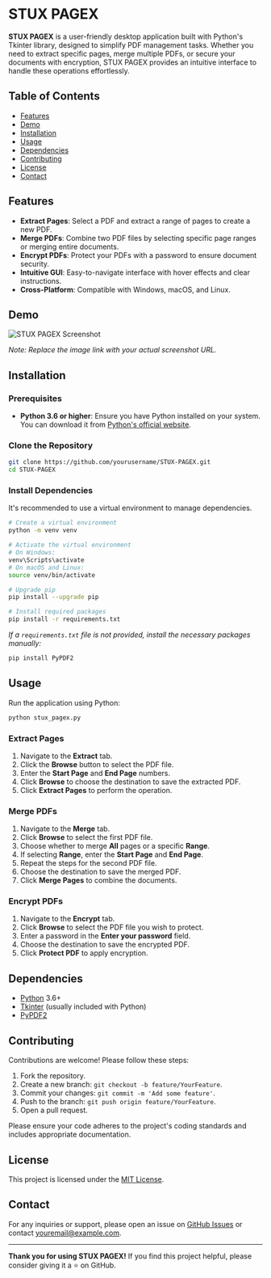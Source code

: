 # STUX PAGEX

**STUX PAGEX** is a user-friendly desktop application built with Python's Tkinter library, designed to simplify PDF management tasks. Whether you need to extract specific pages, merge multiple PDFs, or secure your documents with encryption, STUX PAGEX provides an intuitive interface to handle these operations effortlessly.

## Table of Contents

- [Features](#features)
- [Demo](#demo)
- [Installation](#installation)
- [Usage](#usage)
- [Dependencies](#dependencies)
- [Contributing](#contributing)
- [License](#license)
- [Contact](#contact)

## Features

- **Extract Pages**: Select a PDF and extract a range of pages to create a new PDF.
- **Merge PDFs**: Combine two PDF files by selecting specific page ranges or merging entire documents.
- **Encrypt PDFs**: Protect your PDFs with a password to ensure document security.
- **Intuitive GUI**: Easy-to-navigate interface with hover effects and clear instructions.
- **Cross-Platform**: Compatible with Windows, macOS, and Linux.

## Demo

![STUX PAGEX Screenshot](https://github.com/yourusername/STUX-PAGEX/blob/main/screenshots/demo.png)

*Note: Replace the image link with your actual screenshot URL.*

## Installation

### Prerequisites

- **Python 3.6 or higher**: Ensure you have Python installed on your system. You can download it from [Python's official website](https://www.python.org/downloads/).

### Clone the Repository

```bash
git clone https://github.com/yourusername/STUX-PAGEX.git
cd STUX-PAGEX
```

### Install Dependencies

It's recommended to use a virtual environment to manage dependencies.

```bash
# Create a virtual environment
python -m venv venv

# Activate the virtual environment
# On Windows:
venv\Scripts\activate
# On macOS and Linux:
source venv/bin/activate

# Upgrade pip
pip install --upgrade pip

# Install required packages
pip install -r requirements.txt
```

*If a `requirements.txt` file is not provided, install the necessary packages manually:*

```bash
pip install PyPDF2
```

## Usage

Run the application using Python:

```bash
python stux_pagex.py
```

### Extract Pages

1. Navigate to the **Extract** tab.
2. Click the **Browse** button to select the PDF file.
3. Enter the **Start Page** and **End Page** numbers.
4. Click **Browse** to choose the destination to save the extracted PDF.
5. Click **Extract Pages** to perform the operation.

### Merge PDFs

1. Navigate to the **Merge** tab.
2. Click **Browse** to select the first PDF file.
3. Choose whether to merge **All** pages or a specific **Range**.
4. If selecting **Range**, enter the **Start Page** and **End Page**.
5. Repeat the steps for the second PDF file.
6. Choose the destination to save the merged PDF.
7. Click **Merge Pages** to combine the documents.

### Encrypt PDFs

1. Navigate to the **Encrypt** tab.
2. Click **Browse** to select the PDF file you wish to protect.
3. Enter a password in the **Enter your password** field.
4. Choose the destination to save the encrypted PDF.
5. Click **Protect PDF** to apply encryption.

## Dependencies

- [Python](https://www.python.org/) 3.6+
- [Tkinter](https://docs.python.org/3/library/tkinter.html) (usually included with Python)
- [PyPDF2](https://pypi.org/project/PyPDF2/)

## Contributing

Contributions are welcome! Please follow these steps:

1. Fork the repository.
2. Create a new branch: `git checkout -b feature/YourFeature`.
3. Commit your changes: `git commit -m 'Add some feature'`.
4. Push to the branch: `git push origin feature/YourFeature`.
5. Open a pull request.

Please ensure your code adheres to the project's coding standards and includes appropriate documentation.

## License

This project is licensed under the [MIT License](LICENSE).

## Contact

For any inquiries or support, please open an issue on [GitHub Issues](https://github.com/yourusername/STUX-PAGEX/issues) or contact [youremail@example.com](mailto:youremail@example.com).

---

**Thank you for using STUX PAGEX!** If you find this project helpful, please consider giving it a ⭐ on GitHub.
